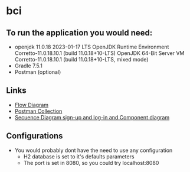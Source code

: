 # bci

## To run the application you would need:
- openjdk 11.0.18 2023-01-17 LTS OpenJDK Runtime Environment Corretto-11.0.18.10.1 (build 11.0.18+10-LTS) OpenJDK 64-Bit Server VM Corretto-11.0.18.10.1 (build 11.0.18+10-LTS, mixed mode)
- Gradle 7.5.1
- Postman (optional)

## Links
- [Flow Diagram](https://drive.google.com/file/d/1kbKlYjT-H06_dYpPOwKfSzYlESHbEWAO/view?usp=sharing)
- [Postman Collection](./collection)
- [Secuence Diagram sign-up and log-in and Component diagram](./diagram)

## Configurations
- You would probably dont have the need to use any configuration
  - H2 database is set to it's defaults parameters
  - The port is set in 8080, so you could try localhost:8080
